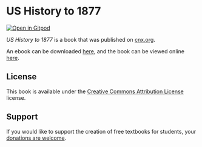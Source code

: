 # US History to 1877

[![Open in Gitpod](https://gitpod.io/button/open-in-gitpod.svg)](https://gitpod.io/from-referrer/)

_US History to 1877_ is a book that was published on [cnx.org](https://cnx.org/).

An ebook can be downloaded [here](https://github.com/cnx-user-books/cnxbook-us-history-to-1877/releases/latest), and the book can be viewed online [here](https://github.com/cnx-user-books/cnxbook-us-history-to-1877/releases/latest).

## License
This book is available under the [Creative Commons Attribution License](./LICENSE) license.

## Support
If you would like to support the creation of free textbooks for students, your [donations are welcome](https://riceconnect.rice.edu/donation/support-openstax-banner).
